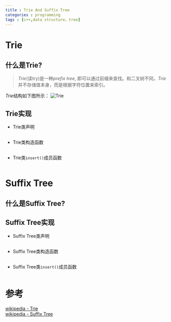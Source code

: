```yaml
---
title : Trie And Suffix Tree
categories : programming
tags : [c++,data structure，tree]
---
```


# Trie

## 什么是Trie?

> *Trie*(读try)是一种*prefix tree*, 即可以通过前缀来查找。和二叉树不同，*Trie*并不存储值本身，而是根据字符位置来索引。

*Trie*结构如下图所示：
![Trie](https://upload.wikimedia.org/wikipedia/commons/thumb/b/be/Trie_example.svg/256px-Trie_example.svg.png)

## Trie实现

* Trie类声明

```cpp
```

* Trie类构造函数

```cpp
```

* Trie类`insert()`成员函数

```cpp
```


# Suffix Tree

## 什么是Suffix Tree?

## Suffix Tree实现

* Suffix Tree类声明

```cpp
```

* Suffix Tree类构造函数

```cpp
```

* Suffix Tree类`insert()`成员函数

```cpp
```

# 参考

[wikipedia - Trie](https://en.wikipedia.org/wiki/Trie)  
[wikipedia - Suffix Tree](https://en.wikipedia.org/wiki/Suffix_tree)  

